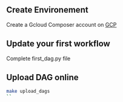 ## Create Environement

Create a Gcloud Composer account on [GCP](https://console.cloud.google.com/composer)  

## Update your first workflow
Complete first_dag.py file

## Upload DAG online
```bash
make upload_dags
``